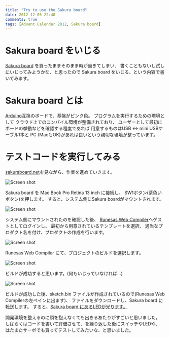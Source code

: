```yaml
---
title: "Try to use the Sakura board"
date: 2012-12-05 22:48
comments: true
tags: [Advent Calendar 2012, Sakura board]
---
```


# Sakura board をいじる

[Sakura board](http://sakuraboard.net/) を買ったままそのまま時が過ぎてしまい、
書くこともないし試しにいじってみようかな、と思ったので
Sakura board をいじる、という内容で書いてみます。

# Sakura board とは

[Arduino](http://www.arduino.cc/)互換のボードで、基盤がピンク色。
プログラムを実行するための環境として
クラウド上でのコンパイル環境が整備されており、
ユーザーとして最初にボードの挙動などを確認する程度であれば
用意するものはUSB <-> mini USBケーブル1本と
PC (MacもOK)があれば良いという親切な環境が整っています。

<!-- more -->

# テストコードを実行してみる

[sakuraboard.net](http://sakuraboard.net/)を見ながら、作業を進めていきます。

![Screen shot](https://dl.dropbox.com/u/614755/futoase.github.com/try-to-use-the-sakura-board/screen-1.png)

Sakura board を Mac Book Pro Retina 13 inch に接続し、
SW1ボタン(茶色いボタン)を押します。
すると、システム側にSakura boardがマウントされます。

![Screen shot](https://dl.dropbox.com/u/614755/futoase.github.com/try-to-use-the-sakura-board/screen-2.png)

システム側にマウントされたのを確認した後、
[Runesas Web Compiler](http://tool-cloud.renesas.com/)へゲストとしてログインし、
最初から用意されているテンプレートを選択、
適当なプロダクト名を付け、プロダクトの作成を行います。

![Screen shot](https://dl.dropbox.com/u/614755/futoase.github.com/try-to-use-the-sakura-board/screen-3.png)

Runesas Web Compiler にて、プロジェクトのビルドを選択します。

![Screen shot](https://dl.dropbox.com/u/614755/futoase.github.com/try-to-use-the-sakura-board/screen-4.png)

ビルドが成功すると思います。(何もいじっていなければ...)

![Screen shot](https://dl.dropbox.com/u/614755/futoase.github.com/try-to-use-the-sakura-board/screen-5.png)

ビルドが成功した後、sketch.bin ファイルが作成されているので(Runesas Web Compilerの左ペインに出ます)、
ファイルをダウンロードし、Sakura board に転送します。
すると、[Sakura board にあるLEDが光ります。](http://youtu.be/xolHe6-W6mk?hd=1)

開発環境を整えるのに頭を抱えなくても出きるあたりがすごいと思いました。
しばらくはコードを書いて評価させて、を繰り返した後にスイッチやLEDや、
はたまたサーボでも買ってテストしてみたいな、と思いました。

